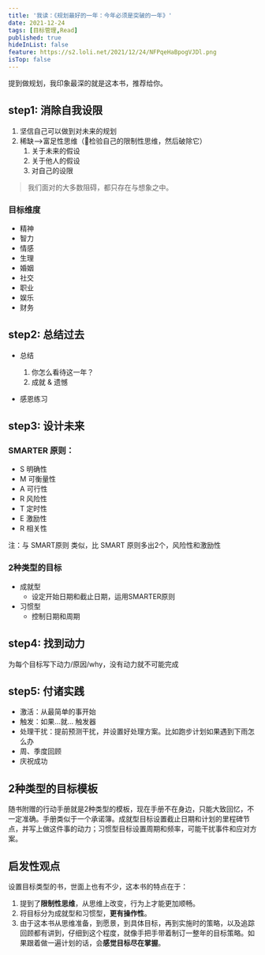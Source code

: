 ```yaml
---
title: '我读：《规划最好的一年：今年必须是突破的一年》'
date: 2021-12-24
tags: [目标管理,Read]
published: true
hideInList: false
feature: https://s2.loli.net/2021/12/24/NFPqeHaBpogVJDl.png
isTop: false
---
```

提到做规划，我印象最深的就是这本书，推荐给你。

<!--more-->



## step1: 消除自我设限

1. 坚信自己可以做到对未来的规划
2. 稀缺-->富足性思维（💎检验自己的限制性思维，然后破除它）
	1. 关于未来的假设
	2. 关于他人的假设
	3. 对自己的设限

> 我们面对的大多数阻碍，都只存在与想象之中。

### 目标维度
- 精神
- 智力
- 情感
- 生理
- 婚姻
- 社交
- 职业
- 娱乐
- 财务


## step2: 总结过去

- 总结
	1. 你怎么看待这一年？
	2. 成就 & 遗憾

- 感恩练习



## step3: 设计未来



### SMARTER 原则：
- S 明确性
- M 可衡量性
- A 可行性
- R 风险性
- T 定时性
- E 激励性
- R 相关性

注：与 SMART原则 类似，比 SMART 原则多出2个，风险性和激励性


### 2种类型的目标

- 成就型
	- 设定开始日期和截止日期，运用SMARTER原则
- 习惯型
	- 控制日期和周期



## step4: 找到动力

为每个目标写下动力/原因/why，没有动力就不可能完成



## step5: 付诸实践

- 激活：从最简单的事开始
- 触发：如果...就... 触发器
- 处理干扰：提前预测干扰，并设置好处理方案。比如跑步计划如果遇到下雨怎么办
- 周、季度回顾
- 庆祝成功


## 2种类型的目标模板

随书附赠的行动手册就是2种类型的模板，现在手册不在身边，只能大致回忆，不一定准确。手册类似于一个承诺簿。成就型目标设置截止日期和计划的里程碑节点，并写上做这件事的动力；习惯型目标设置周期和频率，可能干扰事件和应对方案。


## 启发性观点

设置目标类型的书，世面上也有不少，这本书的特点在于：
1. 提到了**限制性思维**，从思维上改变，行为上才能更加顺畅。
2. 将目标分为成就型和习惯型，**更有操作性**。
3. 由于这本书从思维准备，到愿景，到具体目标，再到实施时的策略，以及追踪回顾都有讲到，仔细到这个程度，就像手把手带着制订一整年的目标策略。如果跟着做一遍计划的话，会**感觉目标尽在掌握**。
